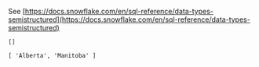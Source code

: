 See [https://docs.snowflake.com/en/sql-reference/data-types-semistructured](https://docs.snowflake.com/en/sql-reference/data-types-semistructured)
```
[]

[ 'Alberta', 'Manitoba' ]
```
